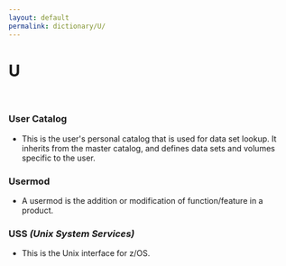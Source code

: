 ```yaml
---
layout: default
permalink: dictionary/U/
---
```


# U

&nbsp;

### User Catalog
* This is the user's personal catalog that is used for data set lookup. It inherits from the master catalog, and defines data sets and volumes specific to the user.

### Usermod 
* A usermod is the addition or modification of function/feature in a product.

### USS *(Unix System Services)*
* This is the Unix interface for z/OS.